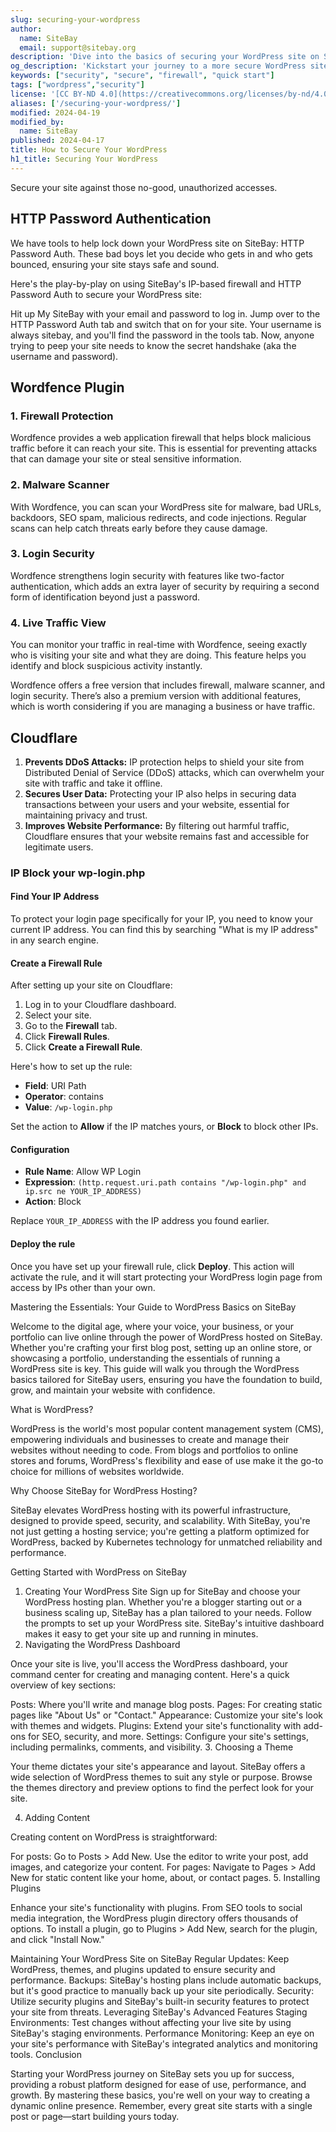```yaml
---
slug: securing-your-wordpress
author:
  name: SiteBay
  email: support@sitebay.org
description: 'Dive into the basics of securing your WordPress site on SiteBay, including setting up user accounts, configuring a firewall, securing SSH, and disabling unused network services like XMLRPC.'
og_description: 'Kickstart your journey to a more secure WordPress site with SiteBay by configuring a firewall, securing SSH, and disabling unused network services such as XMLRPC.'
keywords: ["security", "secure", "firewall", "quick start"]
tags: ["wordpress","security"]
license: '[CC BY-ND 4.0](https://creativecommons.org/licenses/by-nd/4.0)'
aliases: ['/securing-your-wordpress/']
modified: 2024-04-19
modified_by:
  name: SiteBay
published: 2024-04-17
title: How to Secure Your WordPress
h1_title: Securing Your WordPress
---
```


Secure your site against those no-good, unauthorized accesses.

## HTTP Password Authentication

We have tools to help lock down your WordPress site on SiteBay: HTTP Password Auth. These bad boys let you decide who gets in and who gets bounced, ensuring your site stays safe and sound.

Here's the play-by-play on using SiteBay's IP-based firewall and HTTP Password Auth to secure your WordPress site:

Hit up My SiteBay with your email and password to log in.
Jump over to the HTTP Password Auth tab and switch that on for your site.
Your username is always sitebay, and you'll find the password in the tools tab. Now, anyone trying to peep your site needs to know the secret handshake (aka the username and password).

## Wordfence Plugin
### 1. Firewall Protection

Wordfence provides a web application firewall that helps block malicious traffic before it can reach your site. This is essential for preventing attacks that can damage your site or steal sensitive information.

### 2. Malware Scanner

With Wordfence, you can scan your WordPress site for malware, bad URLs, backdoors, SEO spam, malicious redirects, and code injections. Regular scans can help catch threats early before they cause damage.

### 3. Login Security

Wordfence strengthens login security with features like two-factor authentication, which adds an extra layer of security by requiring a second form of identification beyond just a password.

### 4. Live Traffic View

You can monitor your traffic in real-time with Wordfence, seeing exactly who is visiting your site and what they are doing. This feature helps you identify and block suspicious activity instantly.

Wordfence offers a free version that includes firewall, malware scanner, and login security. There’s also a premium version with additional features, which is worth considering if you are managing a business or have traffic.

## Cloudflare

1. **Prevents DDoS Attacks:** IP protection helps to shield your site from Distributed Denial of Service (DDoS) attacks, which can overwhelm your site with traffic and take it offline.
2. **Secures User Data:** Protecting your IP also helps in securing data transactions between your users and your website, essential for maintaining privacy and trust.
3. **Improves Website Performance:** By filtering out harmful traffic, Cloudflare ensures that your website remains fast and accessible for legitimate users.

### IP Block your wp-login.php
#### Find Your IP Address
To protect your login page specifically for your IP, you need to know your current IP address. You can find this by searching "What is my IP address" in any search engine.

#### Create a Firewall Rule
After setting up your site on Cloudflare:

1. Log in to your Cloudflare dashboard.
1. Select your site.
1. Go to the **Firewall** tab.
1. Click **Firewall Rules**.
1. Click **Create a Firewall Rule**.

Here's how to set up the rule:

- **Field**: URI Path
- **Operator**: contains
- **Value**: `/wp-login.php`

Set the action to **Allow** if the IP matches yours, or **Block** to block other IPs.

#### Configuration
- **Rule Name**: Allow WP Login
- **Expression**: `(http.request.uri.path contains "/wp-login.php" and ip.src ne YOUR_IP_ADDRESS)`
- **Action**: Block

Replace `YOUR_IP_ADDRESS` with the IP address you found earlier.

#### Deploy the rule
Once you have set up your firewall rule, click **Deploy**. This action will activate the rule, and it will start protecting your WordPress login page from access by IPs other than your own.



Mastering the Essentials: Your Guide to WordPress Basics on SiteBay

Welcome to the digital age, where your voice, your business, or your portfolio can live online through the power of WordPress hosted on SiteBay. Whether you're crafting your first blog post, setting up an online store, or showcasing a portfolio, understanding the essentials of running a WordPress site is key. This guide will walk you through the WordPress basics tailored for SiteBay users, ensuring you have the foundation to build, grow, and maintain your website with confidence.

What is WordPress?

WordPress is the world's most popular content management system (CMS), empowering individuals and businesses to create and manage their websites without needing to code. From blogs and portfolios to online stores and forums, WordPress's flexibility and ease of use make it the go-to choice for millions of websites worldwide.

Why Choose SiteBay for WordPress Hosting?

SiteBay elevates WordPress hosting with its powerful infrastructure, designed to provide speed, security, and scalability. With SiteBay, you're not just getting a hosting service; you're getting a platform optimized for WordPress, backed by Kubernetes technology for unmatched reliability and performance.

Getting Started with WordPress on SiteBay
1. Creating Your WordPress Site
Sign up for SiteBay and choose your WordPress hosting plan. Whether you're a blogger starting out or a business scaling up, SiteBay has a plan tailored to your needs.
Follow the prompts to set up your WordPress site. SiteBay's intuitive dashboard makes it easy to get your site up and running in minutes.
2. Navigating the WordPress Dashboard

Once your site is live, you'll access the WordPress dashboard, your command center for creating and managing content. Here's a quick overview of key sections:

Posts: Where you'll write and manage blog posts.
Pages: For creating static pages like "About Us" or "Contact."
Appearance: Customize your site's look with themes and widgets.
Plugins: Extend your site's functionality with add-ons for SEO, security, and more.
Settings: Configure your site's settings, including permalinks, comments, and visibility.
3. Choosing a Theme

Your theme dictates your site's appearance and layout. SiteBay offers a wide selection of WordPress themes to suit any style or purpose. Browse the themes directory and preview options to find the perfect look for your site.

4. Adding Content

Creating content on WordPress is straightforward:

For posts: Go to Posts > Add New. Use the editor to write your post, add images, and categorize your content.
For pages: Navigate to Pages > Add New for static content like your home, about, or contact pages.
5. Installing Plugins

Enhance your site's functionality with plugins. From SEO tools to social media integration, the WordPress plugin directory offers thousands of options. To install a plugin, go to Plugins > Add New, search for the plugin, and click "Install Now."

Maintaining Your WordPress Site on SiteBay
Regular Updates: Keep WordPress, themes, and plugins updated to ensure security and performance.
Backups: SiteBay's hosting plans include automatic backups, but it's good practice to manually back up your site periodically.
Security: Utilize security plugins and SiteBay's built-in security features to protect your site from threats.
Leveraging SiteBay's Advanced Features
Staging Environments: Test changes without affecting your live site by using SiteBay's staging environments.
Performance Monitoring: Keep an eye on your site's performance with SiteBay's integrated analytics and monitoring tools.
Conclusion

Starting your WordPress journey on SiteBay sets you up for success, providing a robust platform designed for ease of use, performance, and growth. By mastering these basics, you're well on your way to creating a dynamic online presence. Remember, every great site starts with a single post or page—start building yours today.